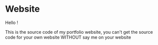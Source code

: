 # Website
Hello !

This is the source code of my portfolio website,
you can't get the source code for your own website WITHOUT say me on your website
